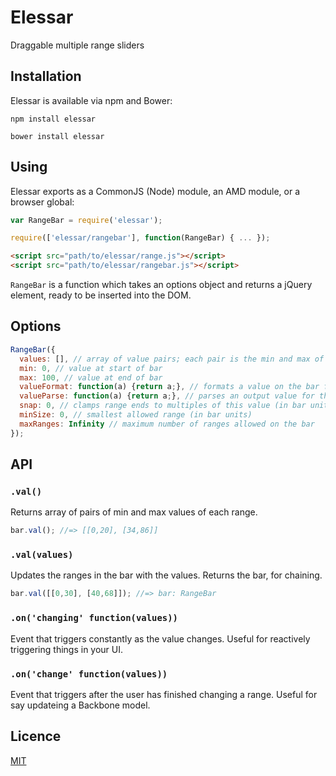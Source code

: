 Elessar
=======

Draggable multiple range sliders

Installation
------------
Elessar is available via npm and Bower:

```
npm install elessar
```
```
bower install elessar
```

Using
-----

Elessar exports as a CommonJS (Node) module, an AMD module, or a browser global:
```javascript
var RangeBar = require('elessar');
```
```javascript
require(['elessar/rangebar'], function(RangeBar) { ... });
```
```html
<script src="path/to/elessar/range.js"></script>
<script src="path/to/elessar/rangebar.js"></script>
```

```RangeBar``` is a function which takes an options object and returns a jQuery element, ready to be inserted into the DOM.

Options
-------
```javascript
RangeBar({
  values: [], // array of value pairs; each pair is the min and max of the range it creates
  min: 0, // value at start of bar
  max: 100, // value at end of bar
  valueFormat: function(a) {return a;}, // formats a value on the bar for output
  valueParse: function(a) {return a;}, // parses an output value for the bar
  snap: 0, // clamps range ends to multiples of this value (in bar units)
  minSize: 0, // smallest allowed range (in bar units)
  maxRanges: Infinity // maximum number of ranges allowed on the bar
});
```

API
---
### ``.val()``
Returns array of pairs of min and max values of each range.

```javascript
bar.val(); //=> [[0,20], [34,86]]
```

### ``.val(values)``
Updates the ranges in the bar with the values. Returns the bar, for chaining.
```javascript
bar.val([[0,30], [40,68]]); //=> bar: RangeBar
```

### ``.on('changing' function(values))``
Event that triggers constantly as the value changes. Useful for reactively triggering things in your UI.

### ``.on('change' function(values))``
Event that triggers after the user has finished changing a range. Useful for say updateing a Backbone model.

Licence
-------
[MIT](licence.md)